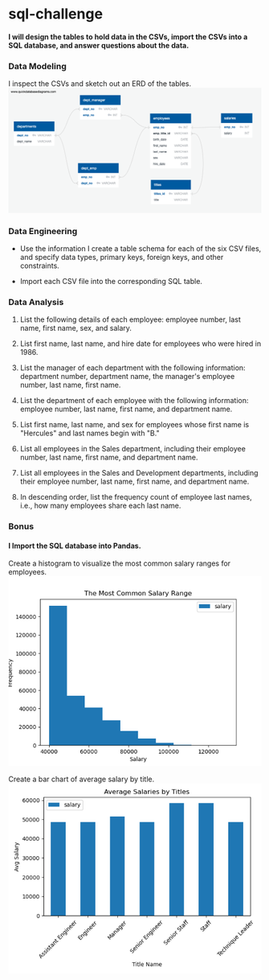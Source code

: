 # sql-challenge

#### I will design the tables to hold data in the CSVs, import the CSVs into a SQL database, and answer questions about the data. 

### Data Modeling

I inspect the CSVs and sketch out an ERD of the tables.
![alt text](https://github.com/SeanPei-coder/sql-challenge/blob/main/EmployeeSQL/QuickDBD-Free%20Diagram.png)


### Data Engineering
- Use the information I create a table schema for each of the six CSV files, and specify data types, primary keys, foreign keys, and other constraints.

- Import each CSV file into the corresponding SQL table. 


### Data Analysis

1. List the following details of each employee: employee number, last name, first name, sex, and salary.


2. List first name, last name, and hire date for employees who were hired in 1986.


3. List the manager of each department with the following information: department number, department name, the manager's employee number, last name, first name.


4. List the department of each employee with the following information: employee number, last name, first name, and department name.


5. List first name, last name, and sex for employees whose first name is "Hercules" and last names begin with "B."


6. List all employees in the Sales department, including their employee number, last name, first name, and department name.


7. List all employees in the Sales and Development departments, including their employee number, last name, first name, and department name.


8. In descending order, list the frequency count of employee last names, i.e., how many employees share each last name.

### Bonus

#### I Import the SQL database into Pandas. 

Create a histogram to visualize the most common salary ranges for employees.
![alt text](https://github.com/SeanPei-coder/sql-challenge/blob/main/EmployeeSQL/The%20Most%20Common%20Salary%20Range.png)

Create a bar chart of average salary by title.
![alt text](https://github.com/SeanPei-coder/sql-challenge/blob/main/EmployeeSQL/Average%20Salaries%20by%20Titles.png)
